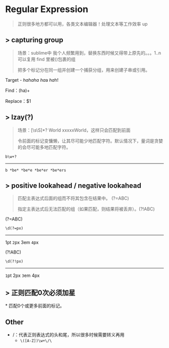 # Regular Expression

> 正则很多地方都可以用，各类文本编辑器！处理文本等工作效率 up

## > capturing group

> 场景：sublime中 我个人频繁用到，替换东西时候又得带上原先的。。。$1..$n 可以复用 find 里被()包裹的组
>
> 把多个标记分在同一组并创建一个捕获分组，用来创建子串或引用。

Target - *hahaha* *ha*a *ha*h!

Find：(ha)+

Replace：$1



## > lzay(?)

> 场景：[\s\S]*? World xxxxxWorld，这样只会匹配到前面
>
> 令前面的标记变慵懒，让其尽可能少地匹配字符。默认情况下，量词是贪婪的会尽可能多地匹配字符。

```
b\w+?
```

------

```
b *be* *be*e *be*er *be*ers
```



## > positive lookahead / negative lookahead

> 匹配主表达式后面的组而不将其包含在结果中。 (?=ABC)
>
> 指定主表达式后无法匹配的组（如果匹配，则结果将被丢弃）。(?!ABC)

(?=ABC)

```
\d(?=px)
```

------

1pt `2`px 3em `4`px



(?!ABC)

```
\d(?!px)
```

------

`1`pt 2px `3`em 4px



## > 正则匹配0次必须加星

\* 匹配0个或更多前面的标记。





## Other

* /：代表正则表达式的头和尾，所以很多时候需要转义再用
  * `\([A-Z])\w+\/\`